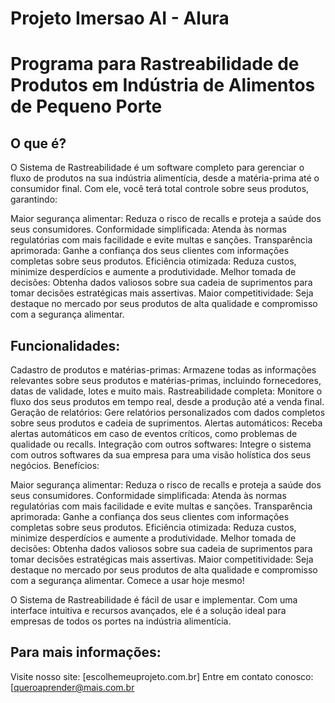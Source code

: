 # Projeto Imersao AI - Alura
# Programa para Rastreabilidade de Produtos em Indústria de Alimentos de Pequeno Porte

## O que é?

O Sistema de Rastreabilidade é um software completo para gerenciar o fluxo de produtos na sua indústria alimentícia, desde a matéria-prima até o consumidor final. Com ele, você terá total controle sobre seus produtos, garantindo:

Maior segurança alimentar: Reduza o risco de recalls e proteja a saúde dos seus consumidores.
Conformidade simplificada: Atenda às normas regulatórias com mais facilidade e evite multas e sanções.
Transparência aprimorada: Ganhe a confiança dos seus clientes com informações completas sobre seus produtos.
Eficiência otimizada: Reduza custos, minimize desperdícios e aumente a produtividade.
Melhor tomada de decisões: Obtenha dados valiosos sobre sua cadeia de suprimentos para tomar decisões estratégicas mais assertivas.
Maior competitividade: Seja destaque no mercado por seus produtos de alta qualidade e compromisso com a segurança alimentar.

## Funcionalidades:

Cadastro de produtos e matérias-primas: Armazene todas as informações relevantes sobre seus produtos e matérias-primas, incluindo fornecedores, datas de validade, lotes e muito mais.
Rastreabilidade completa: Monitore o fluxo dos seus produtos em tempo real, desde a produção até a venda final.
Geração de relatórios: Gere relatórios personalizados com dados completos sobre seus produtos e cadeia de suprimentos.
Alertas automáticos: Receba alertas automáticos em caso de eventos críticos, como problemas de qualidade ou recalls.
Integração com outros softwares: Integre o sistema com outros softwares da sua empresa para uma visão holística dos seus negócios.
Benefícios:

Maior segurança alimentar: Reduza o risco de recalls e proteja a saúde dos seus consumidores.
Conformidade simplificada: Atenda às normas regulatórias com mais facilidade e evite multas e sanções.
Transparência aprimorada: Ganhe a confiança dos seus clientes com informações completas sobre seus produtos.
Eficiência otimizada: Reduza custos, minimize desperdícios e aumente a produtividade.
Melhor tomada de decisões: Obtenha dados valiosos sobre sua cadeia de suprimentos para tomar decisões estratégicas mais assertivas.
Maior competitividade: Seja destaque no mercado por seus produtos de alta qualidade e compromisso com a segurança alimentar.
Comece a usar hoje mesmo!

O Sistema de Rastreabilidade é fácil de usar e implementar. Com uma interface intuitiva e recursos avançados, ele é a solução ideal para empresas de todos os portes na indústria alimentícia.

## Para mais informações:

Visite nosso site: [escolhemeuprojeto.com.br]
Entre em contato conosco: [queroaprender@mais.com.br
